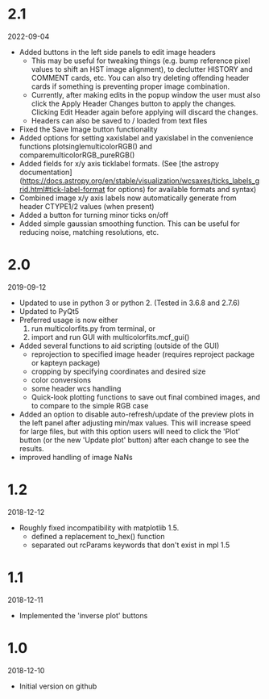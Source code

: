 # 2.1

2022-09-04

* Added buttons in the left side panels to edit image headers
    - This may be useful for tweaking things (e.g. bump reference pixel values to shift an HST image alignment), to declutter HISTORY and COMMENT cards, etc.  You can also try deleting offending header cards if something is preventing proper image combination.
    - Currently, after making edits in the popup window the user must also click the Apply Header Changes button to apply the changes.  Clicking Edit Header again before applying will discard the changes. 
    - Headers can also be saved to / loaded from text files
* Fixed the Save Image button functionality 
* Added options for setting xaxislabel and yaxislabel in the convenience functions plotsinglemulticolorRGB() and comparemulticolorRGB_pureRGB()
* Added fields for x/y axis ticklabel formats.  (See [the astropy documentation](https://docs.astropy.org/en/stable/visualization/wcsaxes/ticks_labels_grid.html#tick-label-format for options) for available formats and syntax)
* Combined image x/y axis labels now automatically generate from header CTYPE1/2 values (when present)
* Added a button for turning minor ticks on/off
* Added simple gaussian smoothing function.  This can be useful for reducing noise, matching resolutions, etc.


# 2.0

2019-09-12

* Updated to use in python 3 or python 2. (Tested in 3.6.8 and 2.7.6)
* Updated to PyQt5 
* Preferred usage is now either 
    1. run multicolorfits.py from terminal, or 
    2. import and run GUI with multicolorfits.mcf_gui()  
* Added several functions to aid scripting (outside of the GUI)
    - reprojection to specified image header (requires reproject package or kapteyn package)
    - cropping by specifying coordinates and desired size
    - color conversions
    - some header wcs handling
    - Quick-look plotting functions to save out final combined images, and to compare to the simple RGB case
* Added an option to disable auto-refresh/update of the preview plots in the left panel after adjusting min/max values.  This will increase speed for large files, but with this option users will need to click the 'Plot' button (or the new 'Update plot' button) after each change to see the results.
* improved handling of image NaNs


# 1.2 

2018-12-12

* Roughly fixed incompatibility with matplotlib 1.5. 
    - defined a replacement to_hex() function
    - separated out rcParams keywords that don't exist in mpl 1.5


# 1.1 

2018-12-11

* Implemented the 'inverse plot' buttons


# 1.0

2018-12-10

* Initial version on github


